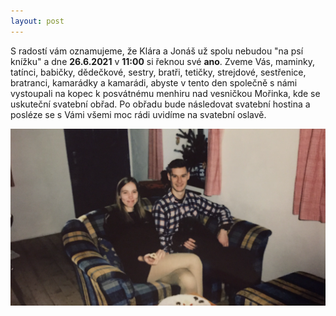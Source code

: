```yaml
---
layout: post
---
```

S radostí vám oznamujeme, že Klára a Jonáš už spolu nebudou "na psí knížku" a dne **26.6.2021** v **11:00** si řeknou své **ano**. Zveme Vás, maminky, tatínci, babičky, dědečkové, sestry, bratři, tetičky, strejdové, sestřenice, bratranci, kamarádky a kamarádi, abyste v tento den společně s námi vystoupali na kopec k posvátnému menhiru nad vesničkou Mořinka, kde se uskuteční svatební obřad. Po obřadu bude následovat svatební hostina a posléze se s Vámi všemi moc rádi uvidíme na svatební oslavě. 

<img src="images/jonasklara.png" alt="">
